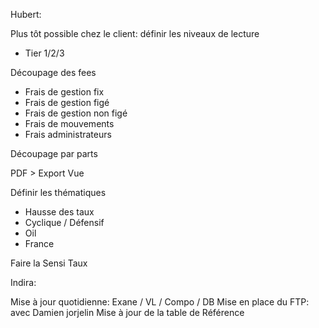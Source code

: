 Hubert:

Plus tôt possible chez le client: définir les niveaux de lecture
- Tier 1/2/3

Découpage des fees
- Frais de gestion fix
- Frais de gestion figé
- Frais de gestion non figé
- Frais de mouvements
- Frais administrateurs

Découpage par parts

PDF > Export Vue

Définir les thématiques
- Hausse des taux
- Cyclique / Défensif
- Oil
- France

Faire la Sensi Taux

Indira:

Mise à jour quotidienne: Exane / VL / Compo / DB
Mise en place du FTP: avec Damien jorjelin
Mise à jour de la table de Référence
